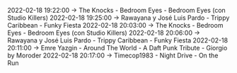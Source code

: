 2022-02-18 19:22:00 -> The Knocks - Bedroom Eyes - Bedroom Eyes (con Studio Killers)
2022-02-18 19:25:00 -> Rawayana y José Luis Pardo - Trippy Caribbean - Funky Fiesta
2022-02-18 20:03:00 -> The Knocks - Bedroom Eyes - Bedroom Eyes (con Studio Killers)
2022-02-18 20:06:00 -> Rawayana y José Luis Pardo - Trippy Caribbean - Funky Fiesta
2022-02-18 20:11:00 -> Emre Yazgin - Around The World - A Daft Punk Tribute - Giorgio by Moroder
2022-02-18 20:17:00 -> Timecop1983 - Night Drive - On the Run
